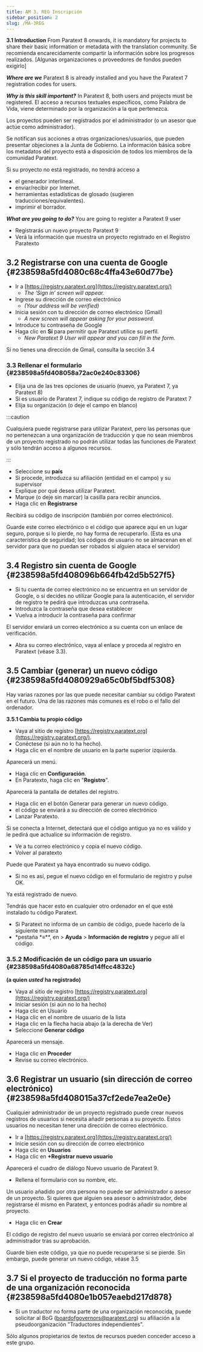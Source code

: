 ```yaml
---
title: AM 3. REG Inscripción
sidebar_position: 2
slug: /MA-3REG
---
```


**3.1 Introduction** From Paratext 8 onwards, it is mandatory for projects to share their basic information or metadata with the translation community. Se recomienda encarecidamente compartir la información sobre los progresos realizados. [Algunas organizaciones o proveedores de fondos pueden exigirlo]

_**Where are we**_  Paratext 8 is already installed and you have the Paratext 7 registration codes for users.

_**Why is this skill important?**_  In Paratext 8, both users and projects must be registered. El acceso a recursos textuales específicos, como Palabra de Vida, viene determinado por la organización a la que pertenezca.

Los proyectos pueden ser registrados por el administrador (o un asesor que actúe como administrador).

Se notifican sus acciones a otras organizaciones/usuarios, que pueden presentar objeciones a la Junta de Gobierno. La información básica sobre los metadatos del proyecto está a disposición de todos los miembros de la comunidad Paratext.

Si su proyecto no está registrado, no tendrá acceso a

- el generador interlineal.
- enviar/recibir por Internet.
- herramientas estadísticas de glosado (sugieren traducciones/equivalentes).
- imprimir el borrador.

_**What are you going to do?**_  You are going to register a Paratext 9 user

- Registrarás un nuevo proyecto Paratext 9
- Verá la información que muestra un proyecto registrado en el Registro Paratexto

## **3.2 Registrarse con una cuenta de Google** {#238598a5fd4080c68c4ffa43e60d77be}

- Ir a [https://registry.paratext.org](https://registry.paratext.org/)
    - _The ‘Sign in’ screen will appear._
- Ingrese su dirección de correo electrónico
    - _(Your address will be verified)_
- Inicia sesión con tu dirección de correo electrónico (Gmail)
    - _A new screen will appear asking for your password._
- Introduce tu contraseña de Google
- Haga clic en **Sí** para permitir que Paratext utilice su perfil.
    - _New Paratext 9 User will appear and you can fill in the form._

Si no tienes una dirección de Gmail, consulta la sección 3.4

### **3.3 Rellenar el formulario** {#238598a5fd408058a72ac0e240c83306}

- Elija una de las tres opciones de usuario (nuevo, ya Paratext 7, ya Paratext 8)
- Si es usuario de Paratext 7, indique su código de registro de Paratext 7
- Elija su organización (o deje el campo en blanco)

:::caution

Cualquiera puede registrarse para utilizar Paratext, pero las personas que no pertenezcan a una organización de traducción y que no sean miembros de un proyecto registrado no podrán utilizar todas las funciones de Paratext y sólo tendrán acceso a algunos recursos.

:::

- Seleccione su **país**
- Si procede, introduzca su afiliación (entidad en el campo) y su supervisor
- Explique por qué desea utilizar Paratext.
- Marque (o deje sin marcar) la casilla para recibir anuncios.
- Haga clic en **Registrarse**

Recibirá su código de inscripción (también por correo electrónico).

Guarde este correo electrónico o el código que aparece aquí en un lugar seguro, porque si lo pierde, no hay forma de recuperarlo. (Esta es una característica de seguridad; los códigos de usuario no se almacenan en el servidor para que no puedan ser robados si alguien ataca el servidor)

## **3.4 Registro sin cuenta de Google** {#238598a5fd408096b664fb42d5b527f5}

- Si tu cuenta de correo electrónico no se encuentra en un servidor de Google, o si decides no utilizar Google para la autenticación, el servidor de registro te pedirá que introduzcas una contraseña.
- Introduzca la contraseña que desea establecer
- Vuelva a introducir la contraseña para confirmar

El servidor enviará un correo electrónico a su cuenta con un enlace de verificación.

- Abra su correo electrónico, vaya al enlace y proceda al registro en Paratext (véase 3.3).

## **3.5 Cambiar (generar) un nuevo código** {#238598a5fd4080929a65c0bf5bdf5308}

Hay varias razones por las que puede necesitar cambiar su código Paratext en el futuro. Una de las razones más comunes es el robo o el fallo del ordenador.

**3.5.1 Cambia tu propio código**

- Vaya al sitio de registro [https://registry.paratext.org](https://registry.paratext.org/).
- Conéctese (si aún no lo ha hecho).
- Haga clic en el nombre de usuario en la parte superior izquierda.

Aparecerá un menú.

- Haga clic en **Configuración**.
- En Paratexto, haga clic en "**Registro**".

Aparecerá la pantalla de detalles del registro.

- Haga clic en el botón Generar para generar un nuevo código.
- el código se enviará a su dirección de correo electrónico
- Lanzar Paratexto.

Si se conecta a Internet, detectará que el código antiguo ya no es válido y le pedirá que actualice su información de registro.

- Ve a tu correo electrónico y copia el nuevo código.
- Volver al paratexto

Puede que Paratext ya haya encontrado su nuevo código.

- Si no es así, pegue el nuevo código en el formulario de registro y pulse OK.

Ya está registrado de nuevo.

Tendrás que hacer esto en cualquier otro ordenador en el que esté instalado tu código Paratext.

- Si Paratext no informa de un cambio de código, puede hacerlo de la siguiente manera
- \*pestaña \*≡\*\*, en &gt; **Ayuda** &gt; **Información de registro** y pegue allí el código.

### **3.5.2 Modificación de un código para un usuario** {#238598a5fd4080a68785d14ffcc4832c}

**(a quien** _**usted**_ **ha registrado)**

- Vaya al sitio de registro [https://registry.paratext.org](https://registry.paratext.org/)
- Iniciar sesión (si aún no lo ha hecho)
- Haga clic en Usuario
- Haga clic en el nombre de usuario de la lista
- Haga clic en la flecha hacia abajo (a la derecha de Ver)
- Seleccione **Generar código**

Aparecerá un mensaje.

- Haga clic en **Proceder**
- Revise su correo electrónico.

## **3.6 Registrar un usuario (sin dirección de correo electrónico)** {#238598a5fd408015a37cf2ede7ea2e0e}

Cualquier administrador de un proyecto registrado puede crear nuevos registros de usuarios si necesita añadir personas a su proyecto. Estos usuarios no necesitan tener una dirección de correo electrónico.

- Ir a [https://registry.paratext.org](https://registry.paratext.org/)
- Inicie sesión con su dirección de correo electrónico
- Haga clic en **Usuarios**
- Haga clic en **+Registrar nuevo usuario**

Aparecerá el cuadro de diálogo Nuevo usuario de Paratext 9.

- Rellena el formulario con su nombre, etc.

Un usuario añadido por otra persona no puede ser administrador o asesor de un proyecto. Si quieres que alguien sea asesor o administrador, debe registrarse él mismo en Paratext, y entonces podrás añadir su nombre al proyecto.

- Haga clic en **Crear**

El código de registro del nuevo usuario se enviará por correo electrónico al administrador tras su aprobación.

Guarde bien este código, ya que no puede recuperarse si se pierde. Sin embargo, puede generar un nuevo código, véase 3.5

## **3.7 Si el proyecto de traducción no forma parte de una organización reconocida** {#238598a5fd4080e1b057eaebd217d878}

- Si un traductor no forma parte de una organización reconocida, puede solicitar al BoG ([boardofgovernors@paratext.org](mailto:boardofgovernors@paratext.org)) su afiliación a la pseudoorganización "Traductores independientes".

Sólo algunos propietarios de textos de recursos pueden conceder acceso a este grupo.

